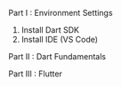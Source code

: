 Part I : Environment Settings
1. Install Dart SDK
2. Install IDE (VS Code)


Part II : Dart Fundamentals



Part III : Flutter


